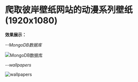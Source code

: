 
爬取彼岸壁纸网站的动漫系列壁纸(1920x1080)
===
**效果展示：**

*--MongoDB数据库*

![MongoDB数据库](https://github.com/pipipp/Spiders/blob/master/scrapy_crawler/bian_wallpaper/images/bian_MongoDB.PNG)

*--wallpapers*

![wallpapers](https://github.com/pipipp/Spiders/blob/master/scrapy_crawler/bian_wallpaper/images/wallpaper.JPG)

